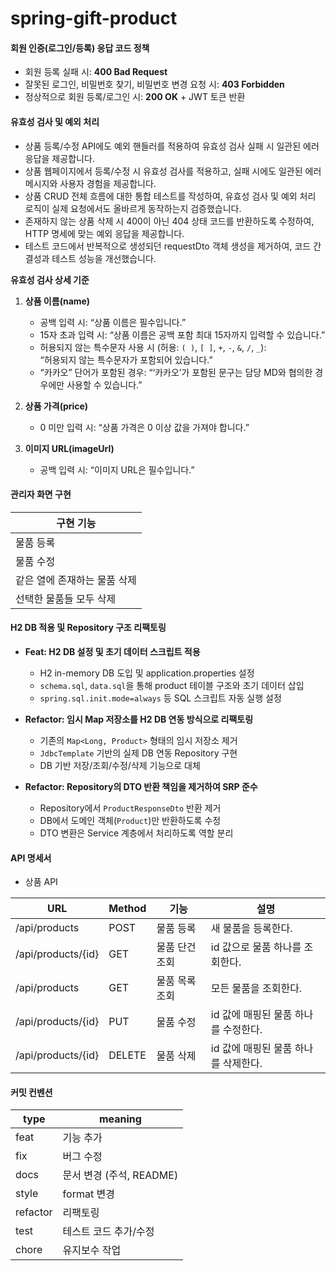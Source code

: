 # spring-gift-product

#### 회원 인증(로그인/등록) 응답 코드 정책

- 회원 등록 실패 시: **400 Bad Request**
- 잘못된 로그인, 비밀번호 찾기, 비밀번호 변경 요청 시: **403 Forbidden**
- 정상적으로 회원 등록/로그인 시: **200 OK** + JWT 토큰 반환

#### 유효성 검사 및 예외 처리

- 상품 등록/수정 API에도 예외 핸들러를 적용하여 유효성 검사 실패 시 일관된 에러 응답을 제공합니다.
- 상품 웹페이지에서 등록/수정 시 유효성 검사를 적용하고, 실패 시에도 일관된 에러 메시지와 사용자 경험을 제공합니다.
- 상품 CRUD 전체 흐름에 대한 통합 테스트를 작성하여, 유효성 검사 및 예외 처리 로직이 실제 요청에서도 올바르게 동작하는지 검증했습니다.
- 존재하지 않는 상품 삭제 시 400이 아닌 404 상태 코드를 반환하도록 수정하여, HTTP 명세에 맞는 예외 응답을 제공합니다.
- 테스트 코드에서 반복적으로 생성되던 requestDto 객체 생성을 제거하여, 코드 간결성과 테스트 성능을 개선했습니다.

**유효성 검사 상세 기준**

1. **상품 이름(name)**
   - 공백 입력 시: “상품 이름은 필수입니다.”
   - 15자 초과 입력 시: “상품 이름은 공백 포함 최대 15자까지 입력할 수 있습니다.”
   - 허용되지 않는 특수문자 사용 시 (허용: `( )`, `[ ]`, `+`, `-`, `&`, `/`, `_`):  
     “허용되지 않는 특수문자가 포함되어 있습니다.”
   - “카카오” 단어가 포함된 경우: “‘카카오’가 포함된 문구는 담당 MD와 협의한 경우에만 사용할 수 있습니다.”

2. **상품 가격(price)**
   - 0 미만 입력 시: “상품 가격은 0 이상 값을 가져야 합니다.”

3. **이미지 URL(imageUrl)**
   - 공백 입력 시: “이미지 URL은 필수입니다.”

#### 관리자 화면 구현

| 구현 기능            |
|------------------|
| 물품 등록            |
| 물품 수정            |
| 같은 열에 존재하는 물품 삭제 |
| 선택한 물품들 모두 삭제    |

#### H2 DB 적용 및 Repository 구조 리팩토링

- **Feat: H2 DB 설정 및 초기 데이터 스크립트 적용**
    - H2 in-memory DB 도입 및 application.properties 설정
    - `schema.sql`, `data.sql`을 통해 product 테이블 구조와 초기 데이터 삽입
    - `spring.sql.init.mode=always` 등 SQL 스크립트 자동 실행 설정

- **Refactor: 임시 Map 저장소를 H2 DB 연동 방식으로 리팩토링**
    - 기존의 `Map<Long, Product>` 형태의 임시 저장소 제거
    - `JdbcTemplate` 기반의 실제 DB 연동 Repository 구현
    - DB 기반 저장/조회/수정/삭제 기능으로 대체

- **Refactor: Repository의 DTO 반환 책임을 제거하여 SRP 준수**
    - Repository에서 `ProductResponseDto` 반환 제거
    - DB에서 도메인 객체(`Product`)만 반환하도록 수정
    - DTO 변환은 Service 계층에서 처리하도록 역할 분리

#### API 명세서

- 상품 API

| URL | Method | 기능 | 설명                   |
|--------------|--------|-----------|----------------------|
| /api/products | POST   |  물품 등록 | 새 물품을 등록한다.          |
| /api/products/{id} | GET    | 물품 단건 조회 | id 값으로 물품 하나를 조회한다.  |
| /api/products | GET    |  물품 목록 조회 | 모든 물품을 조회한다. |
| /api/products/{id} | PUT    | 물품 수정 | id 값에 매핑된 물품 하나를 수정한다. |
| /api/products/{id} | DELETE | 물품 삭제 | id 값에 매핑된 물품 하나를 삭제한다. |


#### 커밋 컨벤션


| type | meaning            |
| ----- |--------------------|
| feat | 기능 추가              |
| fix | 버그 수정              |
| docs | 문서 변경 (주석, README) |
| style | format 변경          |
| refactor | 리팩토링               |
| test | 테스트 코드 추가/수정       |
| chore | 유지보수 작업            |